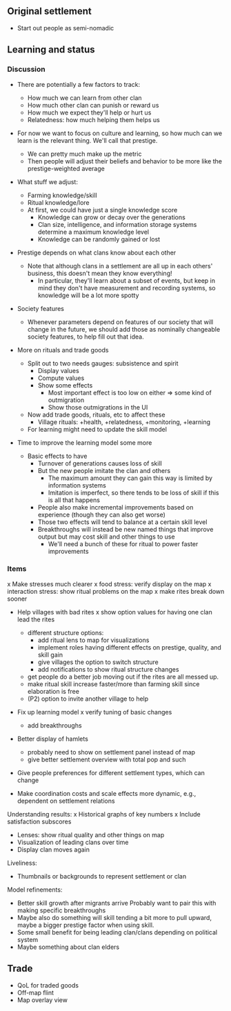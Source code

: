 ## Original settlement

- Start out people as semi-nomadic

## Learning and status

### Discussion

- There are potentially a few factors to track:
  - How much we can learn from other clan
  - How much other clan can punish or reward us
  - How much we expect they'll help or hurt us
  - Relatedness: how much helping them helps us

- For now we want to focus on culture and learning, so
  how much can we learn is the relevant thing. We'll
  call that prestige.
  - We can pretty much make up the metric
  - Then people will adjust their beliefs and behavior
    to be more like the prestige-weighted average

- What stuff we adjust:
  - Farming knowledge/skill
  - Ritual knowledge/lore
  - At first, we could have just a single knowledge score
    - Knowledge can grow or decay over the generations
    - Clan size, intelligence, and information storage
      systems determine a maximum knowledge level
    - Knowledge can be randomly gained or lost

- Prestige depends on what clans know about each other
  - Note that although clans in a settlement are all up
    in each others' business, this doesn't mean they 
    know everything!
    - In particular, they'll learn about a subset of
      events, but keep in mind they don't have measurement
      and recording systems, so knowledge will be a lot
      more spotty

- Society features
  - Whenever parameters depend on features of our society
    that will change in the future, we should add those as
    nominally changeable society features, to help fill
    out that idea.

- More on rituals and trade goods
  - Split out to two needs gauges: subsistence and spirit
    - Display values
    - Compute values
    - Show some effects
      - Most important effect is too low on either =>
        some kind of outmigration
      - Show those outmigrations in the UI
  - Now add trade goods, rituals, etc to affect these
    - Village rituals: +health, +relatedness, +monitoring, +learning
  - For learning might need to update the skill model

- Time to improve the learning model some more
  - Basic effects to have
    - Turnover of generations causes loss of skill
    - But the new people imitate the clan and others
      - The maximum amount they can gain this way is limited
        by information systems
      - Imitation is imperfect, so there tends to be
        loss of skill if this is all that happens
    - People also make incremental improvements based
      on experience (though they can also get worse)
    - Those two effects will tend to balance at a certain
      skill level
    - Breakthroughs will instead be new named things
      that improve output but may cost skill and other
      things to use
      - We'll need a bunch of these for ritual to
        power faster improvements

### Items

x Make stresses much clearer
  x food stress: verify display on the map
  x interaction stress: show ritual problems on the map
    x make rites break down sooner

- Help villages with bad rites
  x show option values for having one clan lead the rites
  - different structure options:
    - add ritual lens to map for visualizations
    - implement roles having different effects on prestige, quality, and skill gain
    - give villages the option to switch structure
    - add notifications to show ritual structure changes
  - get people do a better job moving out if the rites are all messed up.
  - make ritual skill increase faster/more than farming skill since elaboration is free
  - (P2) option to invite another village to help

- Fix up learning model
  x verify tuning of basic changes
  - add breakthroughs

- Better display of hamlets
  - probably need to show on settlement panel instead of map
  - give better settlement overview with total pop and such

- Give people preferences for different settlement types, which can change
- Make coordination costs and scale effects more dynamic, 
  e.g., dependent on settlement relations

Understanding results:
x Historical graphs of key numbers
  x Include satisfaction subscores
- Lenses: show ritual quality and other things on map
- Visualization of leading clans over time
- Display clan moves again

Liveliness:
- Thumbnails or backgrounds to represent settlement or clan

Model refinements:
- Better skill growth after migrants arrive
  Probably want to pair this with making specific breakthroughs
- Maybe also do something will skill tending a bit more to pull upward,
  maybe a bigger prestige factor when using skill.
- Some small benefit for being leading clan/clans depending on political system
- Maybe something about clan elders

## Trade

- QoL for traded goods
- Off-map flint
- Map overlay view
